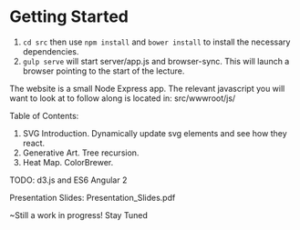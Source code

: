 # Getting Started

1. `cd src` then use `npm install` and `bower install` to install the necessary dependencies.
2. `gulp serve` will start server/app.js and browser-sync. This will launch a browser pointing to the start of the lecture. 

The website is a small Node Express app. The relevant javascript you will want to look at to follow along is located in: src/wwwroot/js/

Table of Contents:
1. SVG Introduction. Dynamically update svg elements and see how they react.
2. Generative Art. Tree recursion.
3. Heat Map. ColorBrewer.

TODO:
d3.js and ES6
Angular 2


Presentation Slides: Presentation_Slides.pdf


~Still a work in progress! Stay Tuned
